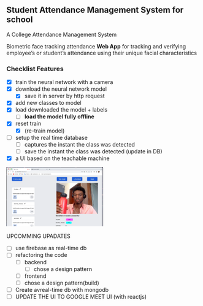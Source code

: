 ## Student Attendance Management System for school
A College Attendance Management System

Biometric face tracking attendance **Web App** for tracking and verifying employee’s or student’s attendance using their unique facial characteristics

### Checklist Features

- [x] train the neural network with a camera
- [x] download the neural network model
    - [x] save it in server by http request
- [x] add new classes to model
- [x] load downloaded the model + labels 
    - [ ] **load the model fully offline**
- [x] reset train 
    - [x] (re-train model)
- [ ] setup the real time database
    - [ ] captures the instant the class was detected
    - [ ] save the instant the class was detected (update in DB)
- [x] a UI based on the teachable machine

<p align="left" >
<img src="./public/assets/appTrainPage.png" title="App train page" width="50%">
</p>

UPCOMMING UPADATES    

- [ ] use firebase as real-time db 
- [ ] refactoring the code
    - [ ] backend
        - [ ] chose a design pattern
    - [ ] frontend
    - [ ] chose a design pattern(build)
- [ ] Create avreal-time db with mongodb 
- [ ] UPDATE THE UI TO GOOGLE MEET UI (with reactjs)